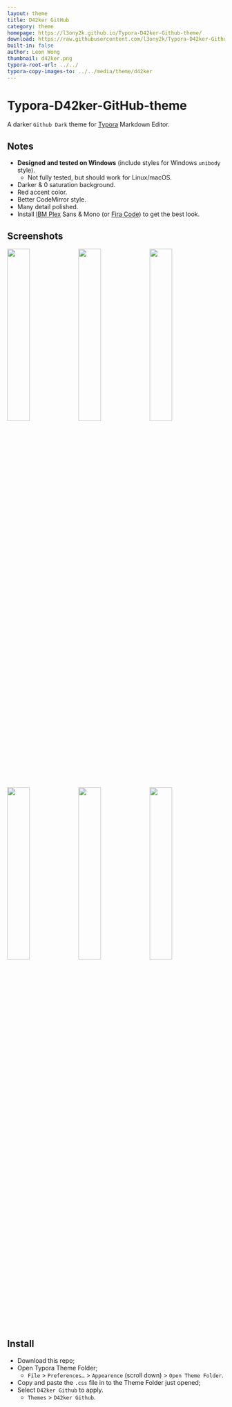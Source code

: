 ```yaml
---
layout: theme
title: D42ker GitHub
category: theme
homepage: https://l3ony2k.github.io/Typora-D42ker-Github-theme/
download: https://raw.githubusercontent.com/l3ony2k/Typora-D42ker-Github-theme/main/d42ker-github.css
built-in: false
author: Leon Wong
thumbnail: d42ker.png
typora-root-url: ../../
typora-copy-images-to: ../../media/theme/d42ker
---
```


# Typora-D42ker-GitHub-theme
A darker `Github Dark` theme for [Typora](https://typora.io/) Markdown Editor.

## Notes
- **Designed and tested on Windows** (include styles for Windows `unibody` style). 
    - Not fully tested, but should work for Linux/macOS.
- Darker & 0 saturation background.
- Red accent color.
- Better CodeMirror style.
- Many detail polished.
- Install [IBM Plex](https://www.ibm.com/plex/) Sans & Mono (or [Fira Code](https://github.com/tonsky/FiraCode)) to get the best look.

## Screenshots

<p float="left">
  <img src="https://user-images.githubusercontent.com/58762081/170789940-8e85c65f-bf0e-4c47-8c51-0792d136af41.png" width="32%" />
  <img src="https://user-images.githubusercontent.com/58762081/170790028-8007b752-4cb8-4e8a-9587-7cf596ef3883.png" width="32%" /> 
  <img src="https://user-images.githubusercontent.com/58762081/170790158-60ead1d2-255b-4b9c-b1f3-7ccdb5404223.png" width="32%" />
  <img src="https://user-images.githubusercontent.com/58762081/170790234-a9dce3e7-79c0-4329-9c10-831dfab33e51.png" width="32%" />
  <img src="https://user-images.githubusercontent.com/58762081/170790336-378a31ed-d19e-4082-ae69-42ce9b0bdfe3.png" width="32%" />
  <img src="https://user-images.githubusercontent.com/58762081/170790427-19d88ad3-1a71-4e67-a8b6-4e9ce0abaafa.png" width="32%" />
</p>

## Install

- Download this repo;
- Open Typora Theme Folder;
  - `File` > `Preferences…` > `Appearence` (scroll down) > `Open Theme Folder`.
- Copy and paste the `.css` file in to the Theme Folder just opened;
- Select `D42ker Github` to apply.
  - `Themes` > `D42ker Github`. 
